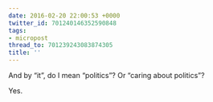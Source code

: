 ```yaml
---
date: 2016-02-20 22:00:53 +0000
twitter_id: 701240146352590848
tags:
- micropost
thread_to: 701239243083874305
title: ''
---
```


And by “it”, do I mean “politics”? Or “caring about politics”?

Yes.
